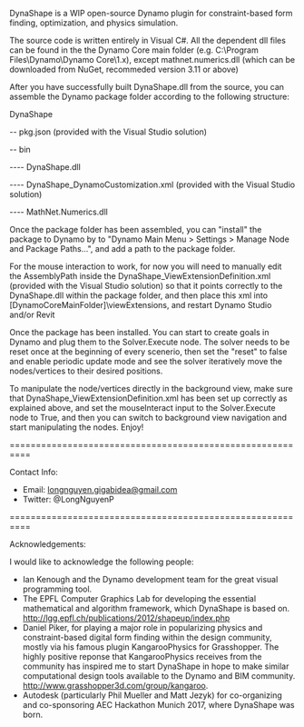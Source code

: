 DynaShape is a WIP open-source Dynamo plugin for constraint-based form finding, optimization, and physics simulation.

The source code is written entirely in Visual C#. All the dependent dll files can be found in the the Dynamo Core main folder (e.g. C:\Program Files\Dynamo\Dynamo Core\1.x), except mathnet.numerics.dll (which can be downloaded from NuGet, recommeded version 3.11 or above)

After you have successfully built DynaShape.dll from the source, you can assemble the Dynamo package folder according to the following structure:


DynaShape

-- pkg.json (provided with the Visual Studio solution)

-- bin

---- DynaShape.dll
 
---- DynaShape_DynamoCustomization.xml (provided with the Visual Studio  solution)
 
---- MathNet.Numerics.dll


Once the package folder has been assembled, you can "install" the package to Dynamo by to "Dynamo Main Menu > Settings > Manage Node and Package Paths...", and add a path to the package folder.

For the mouse interaction to work, for now you will need to manually edit the AssemblyPath inside the DynaShape_ViewExtensionDefinition.xml (provided with the Visual Studio  solution) so that it points correctly to the DynaShape.dll within the package folder, and then place this xml into [DynamoCoreMainFolder]\viewExtensions, and restart Dynamo Studio and/or Revit


Once the package has been installed. You can start to create goals in Dynamo and plug them to the Solver.Execute node. The solver needs to be reset once at the beginning of every scenerio, then set the "reset" to false and enable periodic update mode and see the solver iteratively move the nodes/vertices to their desired positions.

To manipulate the node/vertices directly in the background view, make sure that DynaShape_ViewExtensionDefinition.xml has been set up correctly as explained above, and set the mouseInteract input to the Solver.Execute node to True, and then you can switch to background view navigation and start manipulating the nodes. Enjoy! 

==========================================================

Contact Info:
- Email: longnguyen.gigabidea@gmail.com
- Twitter: @LongNguyenP

==========================================================

Acknowledgements:

I would like to acknowledge the following people:
- Ian Kenough and the Dynamo development team for the great visual programming tool.
- The EPFL Computer Graphics Lab for developing the essential mathematical and algorithm framework, which DynaShape is based on. http://lgg.epfl.ch/publications/2012/shapeup/index.php
- Daniel Piker, for playing a major role in popularizing physics and constraint-based digital form finding within the design community, mostly via his famous plugin KangarooPhysics for Grasshopper. The highly positive reponse that KangarooPhysics receives from the community has inspired me to start DynaShape in hope to make similar computational design tools available to the Dynamo and BIM community.
http://www.grasshopper3d.com/group/kangaroo.
- Autodesk (particularly Phil Mueller and Matt Jezyk) for co-organizing and co-sponsoring AEC Hackathon Munich 2017, where DynaShape was born.
